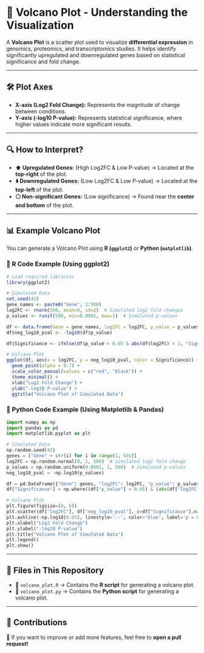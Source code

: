 # **📌 Volcano Plot - Understanding the Visualization**

A **Volcano Plot** is a scatter plot used to visualize **differential expression** in genomics, proteomics, and transcriptomics studies. It helps identify significantly upregulated and downregulated genes based on statistical significance and fold change.

---

## **🛠️ Plot Axes**
- **X-axis (Log2 Fold Change):** Represents the magnitude of change between conditions.
- **Y-axis (-log10 P-value):** Represents statistical significance, where higher values indicate more significant results.

---

## **🔍 How to Interpret?**
- **⬆️ Upregulated Genes:** (High Log2FC & Low P-value) → Located at the **top-right** of the plot.
- **⬇️ Downregulated Genes:** (Low Log2FC & Low P-value) → Located at the **top-left** of the plot.
- **⚪ Non-significant Genes:** (Low significance) → Found near the **center and bottom** of the plot.

---

## **📊 Example Volcano Plot**
You can generate a Volcano Plot using **R (`ggplot2`)** or **Python (`matplotlib`)**.

### **📌 R Code Example (Using ggplot2)**
```r
# Load required libraries
library(ggplot2)

# Simulated Data
set.seed(42)
gene_names <- paste0("Gene", 1:500)
log2FC <- rnorm(500, mean=0, sd=2)  # Simulated log2 fold changes
p_values <- runif(500, min=0.0001, max=1)  # Simulated p-values

df <- data.frame(Gene = gene_names, log2FC = log2FC, p_value = p_values)
df$neg_log10_pval <- -log10(df$p_value)

df$Significance <- ifelse(df$p_value < 0.05 & abs(df$log2FC) > 1, "Significant", "Not Significant")

# Volcano Plot
ggplot(df, aes(x = log2FC, y = neg_log10_pval, color = Significance)) +
  geom_point(alpha = 0.7) +
  scale_color_manual(values = c("red", "black")) +
  theme_minimal() +
  xlab("Log2 Fold Change") +
  ylab("-log10 P-value") +
  ggtitle("Volcano Plot of Simulated Data")
```

### **📌 Python Code Example (Using Matplotlib & Pandas)**
```python
import numpy as np
import pandas as pd
import matplotlib.pyplot as plt

# Simulated Data
np.random.seed(42)
genes = ["Gene" + str(i) for i in range(1, 501)]
log2FC = np.random.normal(0, 2, 500)  # Simulated log2 fold change
p_values = np.random.uniform(0.0001, 1, 500)  # Simulated p-values
neg_log10_pval = -np.log10(p_values)

df = pd.DataFrame({"Gene": genes, "log2FC": log2FC, "p_value": p_values, "neg_log10_pval": neg_log10_pval})
df["Significance"] = np.where((df["p_value"] < 0.05) & (abs(df["log2FC"]) > 1), "Significant", "Not Significant")

# Volcano Plot
plt.figure(figsize=(8, 6))
plt.scatter(df["log2FC"], df["neg_log10_pval"], c=df["Significance"].map({"Significant": "red", "Not Significant": "black"}), alpha=0.7)
plt.axhline(-np.log10(0.05), linestyle='--', color='blue', label='p = 0.05')
plt.xlabel("Log2 Fold Change")
plt.ylabel("-log10 P-value")
plt.title("Volcano Plot of Simulated Data")
plt.legend()
plt.show()
```

---

## **📂 Files in This Repository**
- 📜 `volcano_plot.R` → Contains the **R script** for generating a volcano plot.
- 🐍 `volcano_plot.py` → Contains the **Python script** for generating a volcano plot.

---

## **📢 Contributions**
🚀 If you want to improve or add more features, feel free to **open a pull request!**
